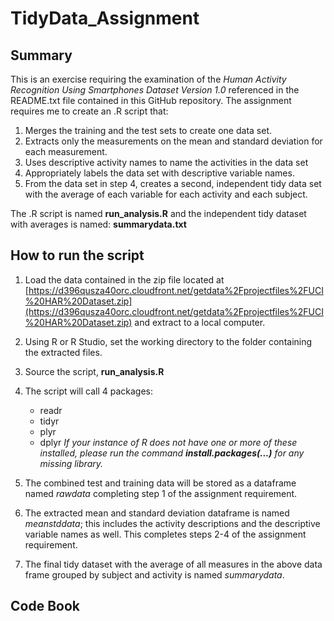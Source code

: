 # TidyData_Assignment

  ## Summary  

  This is an exercise requiring the examination of the *Human Activity Recognition Using Smartphones Dataset
Version 1.0* referenced in the README.txt file contained in this GitHub repository. The assignment requires me to create an .R script that:

  1. Merges the training and the test sets to create one data set.
  2. Extracts only the measurements on the mean and standard deviation for each measurement.
  3. Uses descriptive activity names to name the activities in the data set
  4. Appropriately labels the data set with descriptive variable names.
  5. From the data set in step 4, creates a second, independent tidy data set with the average of each variable for each activity and each subject.   

The .R script is named **run_analysis.R** and the independent tidy dataset with averages is named: **summarydata.txt**

  ## How to run the script

1. Load the data contained in the zip file located at [https://d396qusza40orc.cloudfront.net/getdata%2Fprojectfiles%2FUCI%20HAR%20Dataset.zip](https://d396qusza40orc.cloudfront.net/getdata%2Fprojectfiles%2FUCI%20HAR%20Dataset.zip) and extract to a local computer.

2. Using R or R Studio, set the working directory to the folder containing the extracted files.

3. Source the script, **run_analysis.R**

4. The script will call 4 packages:
    * readr
    * tidyr
    * plyr
    * dplyr
    *If your instance of R does not have one or more of these installed, please run the command **install.packages(...)** for any missing library.*

5. The combined test and training data will be stored as a dataframe named *rawdata* completing step 1 of the assignment requirement.

6. The extracted mean and standard deviation dataframe is named *meanstddata*; this includes the activity descriptions and the descriptive variable names as well.  This completes steps 2-4 of the assignment requirement.

7. The final tidy dataset with the average of all measures in the above data frame grouped by subject and activity is named *summarydata*.

  ## Code Book  
